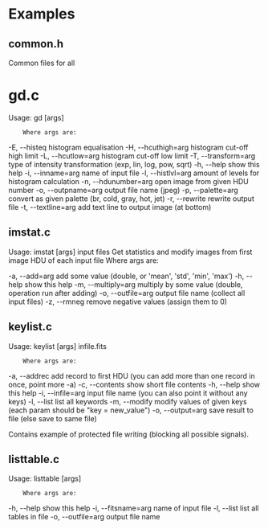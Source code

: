 Examples
========

## common.h
Common files for all

# gd.c

Usage: gd [args]

        Where args are:

  -E, --histeq          histogram equalisation
  -H, --hcuthigh=arg    histogram cut-off high limit
  -L, --hcutlow=arg     histogram cut-off low limit
  -T, --transform=arg   type of intensity transformation (exp, lin, log, pow, sqrt)
  -h, --help            show this help
  -i, --inname=arg      name of input file
  -l, --histlvl=arg     amount of levels for histogram calculation
  -n, --hdunumber=arg   open image from given HDU number
  -o, --outpname=arg    output file name (jpeg)
  -p, --palette=arg     convert as given palette (br, cold, gray, hot, jet)
  -r, --rewrite         rewrite output file
  -t, --textline=arg    add text line to output image (at bottom)

## imstat.c

Usage: imstat [args] input files
Get statistics and modify images from first image HDU of each input file
        Where args are:

  -a, --add=arg        add some value (double, or 'mean', 'std', 'min', 'max')
  -h, --help           show this help
  -m, --multiply=arg   multiply by some value (double, operation run after adding)
  -o, --outfile=arg    output file name (collect all input files)
  -z, --rmneg          remove negative values (assign them to 0)


## keylist.c

Usage: keylist [args] infile.fits

        Where args are:

  -a, --addrec         add record to first HDU (you can add more than one record in once, point more -a)
  -c, --contents       show short file contents
  -h, --help           show this help
  -i, --infile=arg     input file name (you can also point it without any keys)
  -l, --list           list all keywords
  -m, --modify         modify values of given keys (each param should be "key = new_value")
  -o, --output=arg     save result to file (else save to same file)

Contains example of protected file writing (blocking all possible signals).

## listtable.c

Usage: listtable [args]

        Where args are:

  -h, --help           show this help
  -i, --fitsname=arg   name of input file
  -l, --list           list all tables in file
  -o, --outfile=arg    output file name

